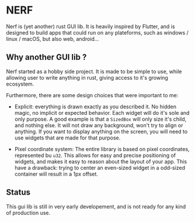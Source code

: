 # NERF

Nerf is (yet another) rust GUI lib. It is heavily inspired by Flutter, and is designed to build apps that could run on any plateforms, such as windows / linux / macOS, but also web, android...

## Why another GUI lib ?

Nerf started as a hobby side project. It is made to be simple to use, while allowing user to write anything in rust, giving access to it's growing ecosystem.

Furthermore, there are some design choices that were important to me:

- Explicit: everything is drawn exactly as you described it. No hidden magic, no implicit or expected behavior. Each widget will do it's sole and only purpose. A good example is that a `SizedBox` will only size it's child, and nothing else. It will not draw any background, won't try to align or anything. If you want to display anything on the screen, you will need to use widgets that are made for that purpose.

- Pixel coordinate system: The entire library is based on pixel coordinates, represented bu `u32`. This allows for easy and precise positioning of widgets, and makes it easy to reason about the layout of your app. This have a drawback: trying to center an even-sized widget in a odd-sized container will result in a 1px offset.

## Status

This gui lib is still in very early developement, and is not ready for any kind of production use.